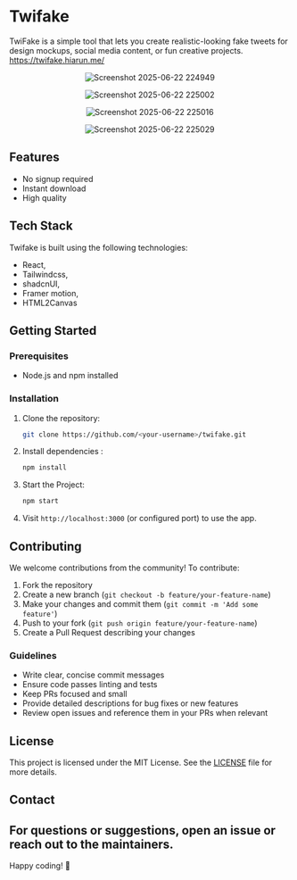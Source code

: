 # Twifake

TwiFake is a simple tool that lets you create realistic-looking fake tweets for design mockups, social media content, or fun creative projects.
https://twifake.hiarun.me/

<div align="center">
 
![Screenshot 2025-06-22 224949](https://github.com/user-attachments/assets/48604316-3c4d-4d1c-8ef4-882106527b6d)

</div>

<div align="center">

![Screenshot 2025-06-22 225002](https://github.com/user-attachments/assets/d4e32f85-0657-4663-a69f-aa14d59fd1ff)

</div>

<div align="center">

![Screenshot 2025-06-22 225016](https://github.com/user-attachments/assets/77bc299e-66c6-42b1-8b0c-4fc83bf6e42c)

</div>

<div align="center">

![Screenshot 2025-06-22 225029](https://github.com/user-attachments/assets/43305de1-32cd-4a91-bb61-3f723aeba40f)


</div>

## Features
- No signup required
- Instant download
- High quality

## Tech Stack
Twifake is built using the following technologies:
- React,
- Tailwindcss,
- shadcnUI,
- Framer motion,
- HTML2Canvas

## Getting Started
### Prerequisites
- Node.js and npm installed

### Installation
1. Clone the repository:
    ```bash
    git clone https://github.com/<your-username>/twifake.git
2. Install dependencies :
    ```bash
    npm install
3. Start the Project:
    ```bash
    npm start
    ```
4. Visit `http://localhost:3000` (or configured port) to use the app.

## Contributing
We welcome contributions from the community! To contribute:
1. Fork the repository
2. Create a new branch (`git checkout -b feature/your-feature-name`)
3. Make your changes and commit them (`git commit -m 'Add some feature'`)
4. Push to your fork (`git push origin feature/your-feature-name`)
5. Create a Pull Request describing your changes

### Guidelines
- Write clear, concise commit messages
- Ensure code passes linting and tests
- Keep PRs focused and small
- Provide detailed descriptions for bug fixes or new features
- Review open issues and reference them in your PRs when relevant

## License
This project is licensed under the MIT License. See the [LICENSE](LICENSE) file for more details.

## Contact
For questions or suggestions, open an issue or reach out to the maintainers.
---
Happy coding! 🚀
